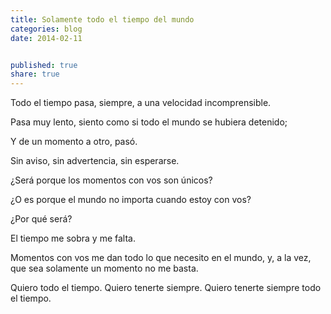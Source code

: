 ```yaml
---
title: Solamente todo el tiempo del mundo
categories: blog
date: 2014-02-11


published: true
share: true
---
```

Todo el tiempo pasa, siempre, a una velocidad incomprensible. 

Pasa muy lento, siento como si todo el mundo se hubiera detenido;

Y de un momento a otro, pasó.

Sin aviso, sin advertencia, sin esperarse.

¿Será porque los momentos con vos son únicos?


¿O es porque el mundo no importa cuando estoy con vos?

¿Por qué será?


El tiempo me sobra y me falta.


Momentos con vos me dan todo lo que necesito en el mundo, y, a la vez, que sea solamente un momento no me basta.


Quiero todo el tiempo. Quiero tenerte siempre. Quiero tenerte siempre todo el tiempo.
